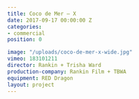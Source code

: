 ```yaml
---
title: Coco de Mer — X
date: 2017-09-17 00:00:00 Z
categories:
- commercial
position: 0

image: "/uploads/coco-de-mer-x-wide.jpg"
vimeo: 183101211
director: Rankin + Trisha Ward
production-company: Rankin Film + TBWA
equipment: RED Dragon
layout: project
---
```


